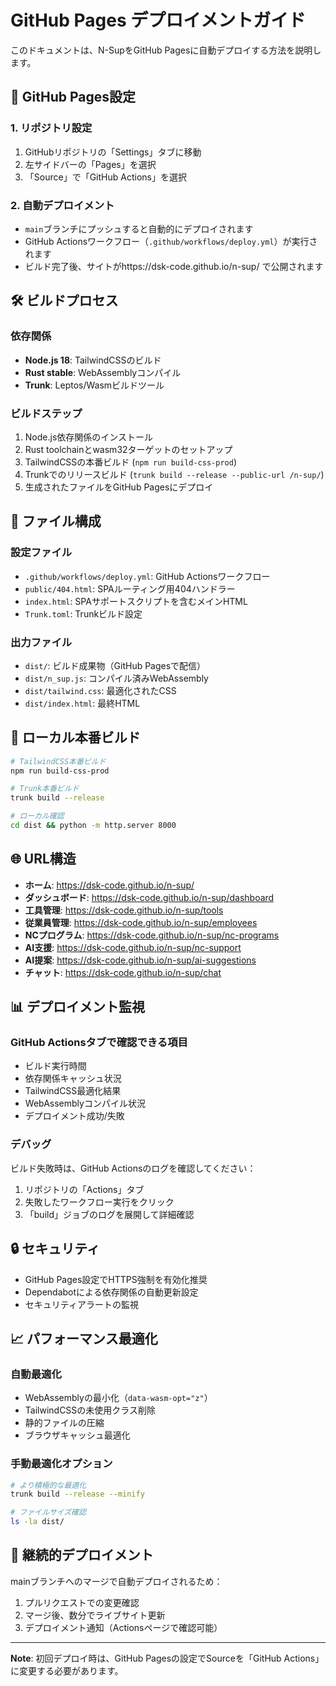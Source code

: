 # GitHub Pages デプロイメントガイド

このドキュメントは、N-SupをGitHub Pagesに自動デプロイする方法を説明します。

## 🚀 GitHub Pages設定

### 1. リポジトリ設定
1. GitHubリポジトリの「Settings」タブに移動
2. 左サイドバーの「Pages」を選択
3. 「Source」で「GitHub Actions」を選択

### 2. 自動デプロイメント
- `main`ブランチにプッシュすると自動的にデプロイされます
- GitHub Actionsワークフロー（`.github/workflows/deploy.yml`）が実行されます
- ビルド完了後、サイトがhttps://dsk-code.github.io/n-sup/ で公開されます

## 🛠️ ビルドプロセス

### 依存関係
- **Node.js 18**: TailwindCSSのビルド
- **Rust stable**: WebAssemblyコンパイル
- **Trunk**: Leptos/Wasmビルドツール

### ビルドステップ
1. Node.js依存関係のインストール
2. Rust toolchainとwasm32ターゲットのセットアップ
3. TailwindCSSの本番ビルド (`npm run build-css-prod`)
4. Trunkでのリリースビルド (`trunk build --release --public-url /n-sup/`)
5. 生成されたファイルをGitHub Pagesにデプロイ

## 📁 ファイル構成

### 設定ファイル
- `.github/workflows/deploy.yml`: GitHub Actionsワークフロー
- `public/404.html`: SPAルーティング用404ハンドラー
- `index.html`: SPAサポートスクリプトを含むメインHTML
- `Trunk.toml`: Trunkビルド設定

### 出力ファイル
- `dist/`: ビルド成果物（GitHub Pagesで配信）
- `dist/n_sup.js`: コンパイル済みWebAssembly
- `dist/tailwind.css`: 最適化されたCSS
- `dist/index.html`: 最終HTML

## 🔧 ローカル本番ビルド

```bash
# TailwindCSS本番ビルド
npm run build-css-prod

# Trunk本番ビルド
trunk build --release

# ローカル確認
cd dist && python -m http.server 8000
```

## 🌐 URL構造

- **ホーム**: https://dsk-code.github.io/n-sup/
- **ダッシュボード**: https://dsk-code.github.io/n-sup/dashboard
- **工具管理**: https://dsk-code.github.io/n-sup/tools
- **従業員管理**: https://dsk-code.github.io/n-sup/employees
- **NCプログラム**: https://dsk-code.github.io/n-sup/nc-programs
- **AI支援**: https://dsk-code.github.io/n-sup/nc-support
- **AI提案**: https://dsk-code.github.io/n-sup/ai-suggestions
- **チャット**: https://dsk-code.github.io/n-sup/chat

## 📊 デプロイメント監視

### GitHub Actionsタブで確認できる項目
- ビルド実行時間
- 依存関係キャッシュ状況
- TailwindCSS最適化結果
- WebAssemblyコンパイル状況
- デプロイメント成功/失敗

### デバッグ
ビルド失敗時は、GitHub Actionsのログを確認してください：
1. リポジトリの「Actions」タブ
2. 失敗したワークフロー実行をクリック
3. 「build」ジョブのログを展開して詳細確認

## 🔒 セキュリティ

- GitHub Pages設定でHTTPS強制を有効化推奨
- Dependabotによる依存関係の自動更新設定
- セキュリティアラートの監視

## 📈 パフォーマンス最適化

### 自動最適化
- WebAssemblyの最小化（`data-wasm-opt="z"`）
- TailwindCSSの未使用クラス削除
- 静的ファイルの圧縮
- ブラウザキャッシュ最適化

### 手動最適化オプション
```bash
# より積極的な最適化
trunk build --release --minify

# ファイルサイズ確認
ls -la dist/
```

## 🚀 継続的デプロイメント

mainブランチへのマージで自動デプロイされるため：
1. プルリクエストでの変更確認
2. マージ後、数分でライブサイト更新
3. デプロイメント通知（Actionsページで確認可能）

---

**Note**: 初回デプロイ時は、GitHub Pagesの設定でSourceを「GitHub Actions」に変更する必要があります。